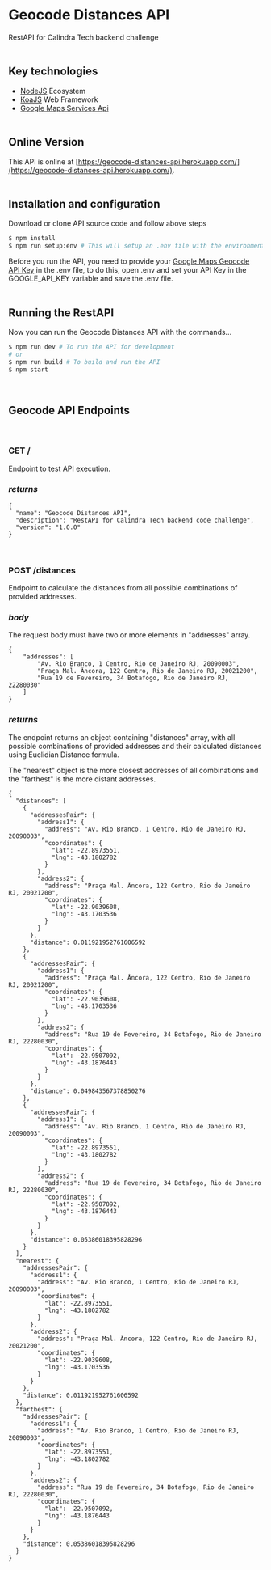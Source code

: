 # Geocode Distances API

RestAPI for Calindra Tech backend challenge
<br><br>

## Key technologies
- [NodeJS](https://nodejs.org/) Ecosystem
- [KoaJS](https://koajs.com) Web Framework
- [Google Maps Services Api](https://github.com/googlemaps/google-maps-services-js)
<br><br>

## Online Version

This API is online at [https://geocode-distances-api.herokuapp.com/](https://geocode-distances-api.herokuapp.com/).
<br><br>


## Installation and configuration

Download or clone API source code and follow above steps

```bash
$ npm install
$ npm run setup:env # This will setup an .env file with the environment variables
```

Before you run the API, you need to provide your [Google Maps Geocode API Key](https://developers.google.com/maps/documentation/geocoding/get-api-key) in the .env file, to do this, open .env and set your API Key in the GOOGLE_API_KEY variable and save the .env file.
<br><br>

## Running the RestAPI

Now you can run the Geocode Distances API with the commands...

```bash
$ npm run dev # To run the API for development
# or
$ npm run build # To build and run the API
$ npm start
```
<br>

## Geocode API Endpoints
<br>

### GET /

Endpoint to test API execution.

### _returns_

```
{
  "name": "Geocode Distances API",
  "description": "RestAPI for Calindra Tech backend code challenge",
  "version": "1.0.0"
}
```
<br>

### POST /distances

Endpoint to calculate the distances from all possible combinations of provided addresses.

### _body_

The request body must have two or more elements in "addresses" array.

```
{
	"addresses": [
		"Av. Rio Branco, 1 Centro, Rio de Janeiro RJ, 20090003",
		"Praça Mal. Âncora, 122 Centro, Rio de Janeiro RJ, 20021200",
		"Rua 19 de Fevereiro, 34 Botafogo, Rio de Janeiro RJ, 22280030"
	]
}
```

### _returns_

The endpoint returns an object containing "distances" array, with all possible combinations of provided addresses and their calculated distances using Euclidian Distance formula.

The "nearest" object is the more closest addresses of all combinations and the "farthest" is the more distant addresses.

```
{
  "distances": [
    {
      "addressesPair": {
        "address1": {
          "address": "Av. Rio Branco, 1 Centro, Rio de Janeiro RJ, 20090003",
          "coordinates": {
            "lat": -22.8973551,
            "lng": -43.1802782
          }
        },
        "address2": {
          "address": "Praça Mal. Âncora, 122 Centro, Rio de Janeiro RJ, 20021200",
          "coordinates": {
            "lat": -22.9039608,
            "lng": -43.1703536
          }
        }
      },
      "distance": 0.011921952761606592
    },
    {
      "addressesPair": {
        "address1": {
          "address": "Praça Mal. Âncora, 122 Centro, Rio de Janeiro RJ, 20021200",
          "coordinates": {
            "lat": -22.9039608,
            "lng": -43.1703536
          }
        },
        "address2": {
          "address": "Rua 19 de Fevereiro, 34 Botafogo, Rio de Janeiro RJ, 22280030",
          "coordinates": {
            "lat": -22.9507092,
            "lng": -43.1876443
          }
        }
      },
      "distance": 0.049843567378850276
    },
    {
      "addressesPair": {
        "address1": {
          "address": "Av. Rio Branco, 1 Centro, Rio de Janeiro RJ, 20090003",
          "coordinates": {
            "lat": -22.8973551,
            "lng": -43.1802782
          }
        },
        "address2": {
          "address": "Rua 19 de Fevereiro, 34 Botafogo, Rio de Janeiro RJ, 22280030",
          "coordinates": {
            "lat": -22.9507092,
            "lng": -43.1876443
          }
        }
      },
      "distance": 0.05386018395828296
    }
  ],
  "nearest": {
    "addressesPair": {
      "address1": {
        "address": "Av. Rio Branco, 1 Centro, Rio de Janeiro RJ, 20090003",
        "coordinates": {
          "lat": -22.8973551,
          "lng": -43.1802782
        }
      },
      "address2": {
        "address": "Praça Mal. Âncora, 122 Centro, Rio de Janeiro RJ, 20021200",
        "coordinates": {
          "lat": -22.9039608,
          "lng": -43.1703536
        }
      }
    },
    "distance": 0.011921952761606592
  },
  "farthest": {
    "addressesPair": {
      "address1": {
        "address": "Av. Rio Branco, 1 Centro, Rio de Janeiro RJ, 20090003",
        "coordinates": {
          "lat": -22.8973551,
          "lng": -43.1802782
        }
      },
      "address2": {
        "address": "Rua 19 de Fevereiro, 34 Botafogo, Rio de Janeiro RJ, 22280030",
        "coordinates": {
          "lat": -22.9507092,
          "lng": -43.1876443
        }
      }
    },
    "distance": 0.05386018395828296
  }
}
```
